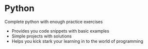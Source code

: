 # Python
Complete python with enough practice exercises
- Provides you code snippets with basic examples
- Simple projects with solutions
- Helps you kick stark your learning in to the world of programming
